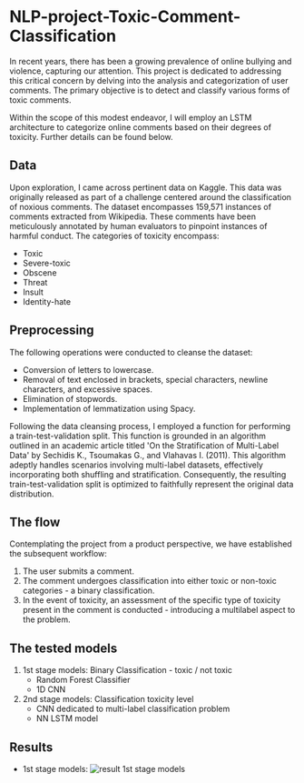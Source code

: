# NLP-project-Toxic-Comment-Classification

In recent years, there has been a growing prevalence of online bullying and violence, capturing our attention. This project is dedicated to addressing this critical concern by delving into the analysis and categorization of user comments. The primary objective is to detect and classify various forms of toxic comments.

Within the scope of this modest endeavor, I will employ an LSTM architecture to categorize online comments based on their degrees of toxicity. Further details can be found below.

## Data
Upon exploration, I came across pertinent data on Kaggle. This data was originally released as part of a challenge centered around the classification of noxious comments. The dataset encompasses 159,571 instances of comments extracted from Wikipedia. These comments have been meticulously annotated by human evaluators to pinpoint instances of harmful conduct. The categories of toxicity encompass:

* Toxic
* Severe-toxic
* Obscene
* Threat
* Insult
* Identity-hate


## Preprocessing
The following operations were conducted to cleanse the dataset:

* Conversion of letters to lowercase.
* Removal of text enclosed in brackets, special characters, newline characters, and excessive spaces.
* Elimination of stopwords.
* Implementation of lemmatization using Spacy.
  
Following the data cleansing process, I employed a function for performing a train-test-validation split. This function is grounded in an algorithm outlined in an academic article titled 'On the Stratification of Multi-Label Data' by Sechidis K., Tsoumakas G., and Vlahavas I. (2011). This algorithm adeptly handles scenarios involving multi-label datasets, effectively incorporating both shuffling and stratification. Consequently, the resulting train-test-validation split is optimized to faithfully represent the original data distribution.

## The flow

Contemplating the project from a product perspective, we have established the subsequent workflow:

1. The user submits a comment.
1. The comment undergoes classification into either toxic or non-toxic categories - a binary classification.
1. In the event of toxicity, an assessment of the specific type of toxicity present in the comment is conducted - introducing a multilabel aspect to the problem.


## The tested models

1. 1st stage models: Binary Classification - toxic / not toxic
   * Random Forest Classifier
   * 	1D CNN
1. 2nd stage models: Classification toxicity level
   * CNN dedicated to multi-label classification problem
   * NN LSTM model

## Results

 * 1st stage models:
   ![result 1st stage models](https://github.com/sivanitzhaki/NLP-project-Toxic-Comment-Classification/assets/85245749/ffe28153-a907-42a1-a0fd-9f6674c5c386)
   

